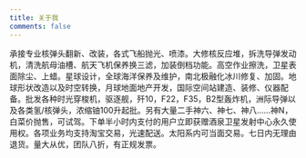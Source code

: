 ```yaml
---
title: 关于我
comments: false
---
```


承接专业核弹头翻新、改装，各式飞船抛光、喷漆。大修核反应堆，拆洗导弹发动机，清洗航母油槽、航天飞机保养换三滤，加装倒档功能。高空作业擦洗，卫星表面除尘、上蜡。星球设计，全球海洋保养及维护，南北极融化冰川修复、加固。地球形状改造以及时空转换，月球地面地产开发，国际空间站建造、装修、仪器配备。批发各种时光穿梭机，驱逐舰，歼10，F22，F35，B2型轰炸机，洲际导弹以及各类氢/核弹头，浓缩铀100升起批。另有大量二手神六、神七、神八……神N，白菜价抛售，可试驾。下单半小时内支付的用户立即获赠酒泉卫星发射中心永久使用权。各项业务均支持淘宝交易，光速配送。太阳系内可当面交易。七日内无理由退货。量大从优，团队八折，有正规发票。